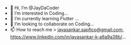 - 👋 Hi, I’m @JayDaCoder
- 👀 I’m interested in Coding...
- 🌱 I’m currently learning Flutter ...
- 💞️ I’m looking to collaborate on Coding...
- 📫 How to reach me > jayasankar.sapfico@gmail.com, https://www.linkedin.com/in/jayasankar-k-a6a9a38b/...

<!---
JayDaCoder/JayDaCoder is a ✨ special ✨ repository because its `README.md` (this file) appears on your GitHub profile.
You can click the Preview link to take a look at your changes.
--->
